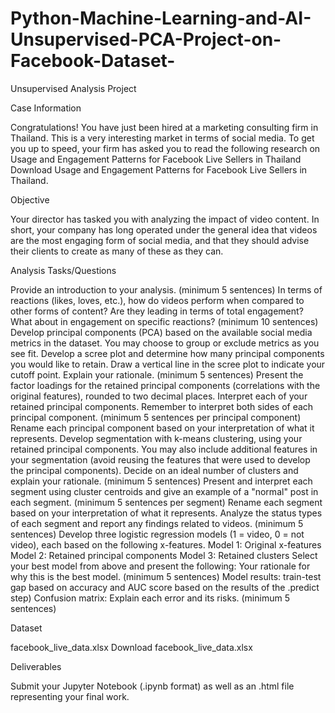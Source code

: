 # Python-Machine-Learning-and-AI-Unsupervised-PCA-Project-on-Facebook-Dataset-

Unsupervised Analysis Project

Case Information

Congratulations! You have just been hired at a marketing consulting firm in Thailand. This is a very interesting market in terms of social media. To get you up to speed, your firm has asked you to read the following research on Usage and Engagement Patterns for Facebook Live Sellers in Thailand Download Usage and Engagement Patterns for Facebook Live Sellers in Thailand.

 

Objective

Your director has tasked you with analyzing the impact of video content. In short, your company has long operated under the general idea that videos are the most engaging form of social media, and that they should advise their clients to create as many of these as they can. 

 

Analysis Tasks/Questions

Provide an introduction to your analysis. (minimum 5 sentences)
In terms of reactions (likes, loves, etc.), how do videos perform when compared to other forms of content? Are they leading in terms of total engagement? What about in engagement on specific reactions? (minimum 10 sentences)
Develop principal components (PCA) based on the available social media metrics in the dataset. You may choose to group or exclude metrics as you see fit. 
Develop a scree plot and determine how many principal components you would like to retain. Draw a vertical line in the scree plot to indicate your cutoff point. Explain your rationale. (minimum 5 sentences)
Present the factor loadings for the retained principal components (correlations with the original features), rounded to two decimal places.
Interpret each of your retained principal components. Remember to interpret both sides of each principal component. (minimum 5 sentences per principal component)
Rename each principal component based on your interpretation of what it represents.
Develop segmentation with k-means clustering, using your retained principal components. You may also include additional features in your segmentation (avoid reusing the features that were used to develop the principal components).
Decide on an ideal number of clusters and explain your rationale. (minimum 5 sentences)
Present and interpret each segment using cluster centroids and give an example of a "normal" post in each segment. (minimum 5 sentences per segment)
Rename each segment based on your interpretation of what it represents.
Analyze the status types of each segment and report any findings related to videos. (minimum 5 sentences)
Develop three logistic regression models (1 = video, 0 = not video), each based on the following x-features.
Model 1: Original x-features
Model 2: Retained principal components
Model 3: Retained clusters
Select your best model from above and present the following:
Your rationale for why this is the best model. (minimum 5 sentences)
Model results: train-test gap based on accuracy and AUC score based on the results of the .predict step)
Confusion matrix: Explain each error and its risks. (minimum 5 sentences)
 

Dataset

facebook_live_data.xlsx Download facebook_live_data.xlsx

 

Deliverables

Submit your Jupyter Notebook (.ipynb format) as well as an .html file representing your final work.
